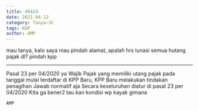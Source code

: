 ```yaml
---
title: 49424
date: 2021-04-12
category: Tanya-SC
tags: KUP
author: AMP
---
```


mau tanya, kalo saya mau pindah alamat, apalah hrs lunasi semua hutang pajak dl? pindah kpp

---

Pasal 23 per 04/2020 ya Wajib Pajak yang memiliki utang pajak pada tanggal mulai terdaftar di KPP Baru, KPP Baru melakukan tindakan penagihan Jawab normatif aja Secara keseluruhan diatur di pasal 23 per 04/2020 Kita ga bener2 tau kan kondisi wp kayak gimana

`AMP`
